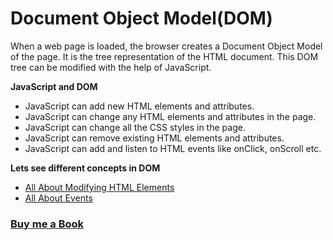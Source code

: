 # Document Object Model(DOM)

When a web page is loaded, the browser creates a Document Object Model of the page. It is the tree representation of the HTML document. This DOM tree can be modified with the help of JavaScript.

**JavaScript and DOM**

- JavaScript can add new HTML elements and attributes.
- JavaScript can change any HTML elements and attributes in the page.
- JavaScript can change all the CSS styles in the page.
- JavaScript can remove existing HTML elements and attributes.
- JavaScript can add and listen to HTML events like onClick, onScroll etc.

**Lets see different concepts in DOM**

- [All About Modifying HTML Elements](https://praveenorugantitech.github.io/praveenorugantitech-vanilla-js/8_Document%20Object%20Model(DOM)/1_HTML%20Elements)
- [All About Events](https://praveenorugantitech.github.io/praveenorugantitech-vanilla-js/8_Document%20Object%20Model(DOM)/2_Events)


### [Buy me a Book](https://www.buymeacoffee.com/praveenoruganti)
